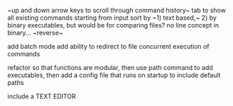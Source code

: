 ~up and down arrow keys to scroll through command history~
tab to show all existing commands starting from input
sort by ~1) text based,~ 2) by binary executables, but would be for comparing files? no line concept in binary...
~reverse~

add batch mode
add ability to redirect to file
concurrent execution of commands

refactor so that functions are modular, then use path command to add executables, then add a config file that runs on startup to include default paths

include a TEXT EDITOR
